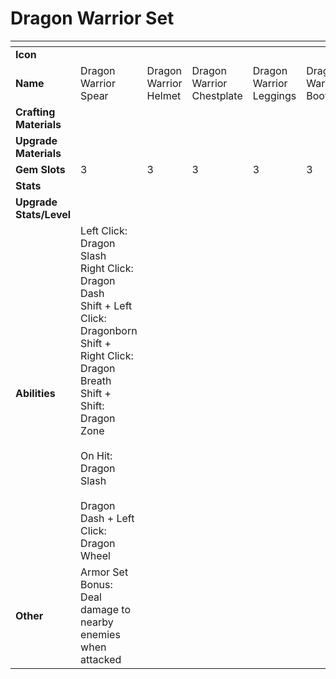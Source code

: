 # Dragon Warrior Set



<table data-header-hidden><thead><tr><th width="150"></th><th width="273"></th><th width="279"></th><th width="285"></th><th width="309"></th><th width="293"></th></tr></thead><tbody><tr><td><strong>Icon</strong></td><td></td><td></td><td></td><td></td><td></td></tr><tr><td><strong>Name</strong></td><td>Dragon Warrior Spear</td><td>Dragon Warrior Helmet</td><td>Dragon Warrior Chestplate</td><td>Dragon Warrior Leggings</td><td>Dragon Warrior Boots</td></tr><tr><td><strong>Crafting Materials</strong></td><td></td><td></td><td></td><td></td><td></td></tr><tr><td><strong>Upgrade Materials</strong></td><td></td><td></td><td></td><td></td><td></td></tr><tr><td><strong>Gem Slots</strong></td><td>3</td><td>3</td><td>3</td><td>3</td><td>3</td></tr><tr><td><strong>Stats</strong></td><td></td><td></td><td></td><td></td><td></td></tr><tr><td><strong>Upgrade Stats/Level</strong></td><td></td><td></td><td></td><td></td><td></td></tr><tr><td><strong>Abilities</strong></td><td>Left Click: Dragon Slash<br>Right Click: Dragon Dash<br>Shift + Left Click: Dragonborn<br>Shift + Right Click: Dragon Breath<br>Shift + Shift: Dragon Zone<br><br>On Hit: Dragon Slash<br><br>Dragon Dash + Left Click: Dragon Wheel</td><td></td><td></td><td></td><td></td></tr><tr><td><strong>Other</strong></td><td>Armor Set Bonus:<br>Deal damage to nearby enemies when attacked</td><td></td><td></td><td></td><td></td></tr></tbody></table>

